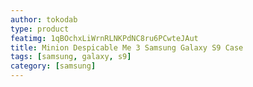 ```yaml
---
author: tokodab
type: product
featimg: 1qBOchxLiWrnRLNKPdNC8ru6PCwteJAut
title: Minion Despicable Me 3 Samsung Galaxy S9 Case
tags: [samsung, galaxy, s9]
category: [samsung]
---
```

